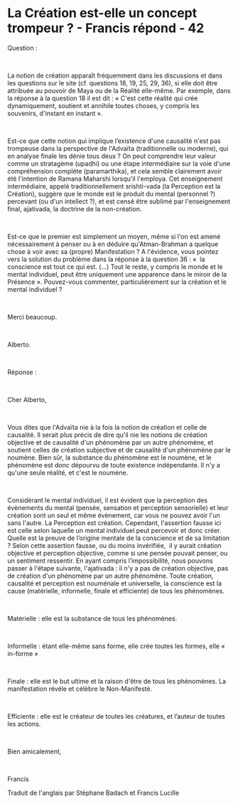 # La Création est-elle un concept trompeur ? - Francis répond - 42



Question :  

&nbsp;  

La notion de cr&eacute;ation appara&icirc;t fr&eacute;quemment dans les discussions et dans les questions sur le site (cf. questions 18, 19, 25, 29, 36), si elle doit &ecirc;tre attribu&eacute;e au pouvoir de Maya ou de la R&eacute;alit&eacute; elle-m&ecirc;me. Par exemple, dans la r&eacute;ponse &agrave; la question 18 il est dit : &laquo; C'est cette r&eacute;alit&eacute; qui cr&eacute;e dynamiquement, soutient et annihile toutes choses, y compris les souvenirs, d'instant en instant &raquo;.  

&nbsp;  

Est-ce que cette notion qui implique l&rsquo;existence d'une causalit&eacute; n'est pas trompeuse dans la perspective de l'Adva&iuml;ta (traditionnelle ou moderne), qui en analyse finale les d&eacute;nie tous deux ? On peut comprendre leur valeur comme un stratag&egrave;me (upadhi) ou une &eacute;tape interm&eacute;diaire sur la voie d'une compr&eacute;hension compl&egrave;te (paramarthika), et cela semble clairement avoir &eacute;t&eacute; l'intention de Ramana Maharshi lorsqu'il l'employa. Cet enseignement interm&eacute;diaire, appel&eacute; traditionnellement srishti-vada (la Perception est la Cr&eacute;ation), sugg&egrave;re que le monde est le produit du mental (personnel ?) percevant (ou d'un intellect ?), et est cens&eacute; &ecirc;tre sublim&eacute; par l'enseignement final, ajativada, la doctrine de la non-cr&eacute;ation.  

&nbsp;  

Est-ce que le premier est simplement un moyen, m&ecirc;me si l'on est amen&eacute; n&eacute;cessairement &agrave; penser ou &agrave; en d&eacute;duire qu'Atman-Brahman a quelque chose &agrave; voir avec sa (propre) Manifestation ? A l'&eacute;vidence, vous pointez vers la solution du probl&egrave;me dans la r&eacute;ponse &agrave; la question 36 : &laquo;&nbsp; la conscience est tout ce qui est. (...) Tout le reste, y compris le monde et le mental individuel, peut &ecirc;tre uniquement une apparence dans le miroir de la Pr&eacute;sence &raquo;. Pouvez-vous commenter, particuli&egrave;rement sur la cr&eacute;ation et le mental individuel ?  

&nbsp;  

Merci beaucoup.  

&nbsp;  

Alberto.





  

&nbsp;  

R&eacute;ponse :  

&nbsp;  

Cher Alberto,  

&nbsp;  

Vous dites que l'Adva&iuml;ta nie &agrave; la fois la notion de cr&eacute;ation et celle de causalit&eacute;. Il serait plus pr&eacute;cis de dire qu'il nie les notions de cr&eacute;ation objective et de causalit&eacute; d'un ph&eacute;nom&egrave;ne par un autre ph&eacute;nom&egrave;ne, et soutient celles de cr&eacute;ation subjective et de causalit&eacute; d'un ph&eacute;nom&egrave;ne par le noum&egrave;ne. Bien s&ucirc;r, la substance du ph&eacute;nom&egrave;ne est le noum&egrave;ne, et le ph&eacute;nom&egrave;ne est donc d&eacute;pourvu de toute existence ind&eacute;pendante. Il n'y a qu'une seule r&eacute;alit&eacute;, et c'est le noum&egrave;ne.  

&nbsp;  

Consid&eacute;rant le mental individuel, il est &eacute;vident que la perception des &eacute;v&egrave;nements du mental (pens&eacute;e, sensation et perception sensorielle) et leur cr&eacute;ation sont un seul et m&ecirc;me &eacute;v&egrave;nement, car vous ne pouvez avoir l'un sans l'autre. La Perception est cr&eacute;ation. Cependant, l'assertion fausse ici est celle selon laquelle un mental individuel peut percevoir et donc cr&eacute;er. Quelle est la preuve de l&rsquo;origine mentale de la conscience et de sa limitation ? Selon cette assertion fausse, ou du moins inv&eacute;rifi&eacute;e,&nbsp; il y aurait cr&eacute;ation objective et perception objective, comme si une pens&eacute;e pouvait penser, ou un sentiment ressentir. En ayant compris l&rsquo;impossibilit&eacute;, nous pouvons passer &agrave; l'&eacute;tape suivante, l'ajativada : il n'y a pas de cr&eacute;ation objective, pas de cr&eacute;ation d'un ph&eacute;nom&egrave;ne par un autre ph&eacute;nom&egrave;ne. Toute cr&eacute;ation, causalit&eacute; et perception est noum&eacute;nale et universelle, la conscience est la cause (mat&eacute;rielle, informelle, finale et efficiente) de tous les ph&eacute;nom&egrave;nes.  

&nbsp;  

Mat&eacute;rielle : elle est la substance de tous les ph&eacute;nom&egrave;nes.  

&nbsp;  

Informelle : &eacute;tant elle-m&ecirc;me sans forme, elle cr&eacute;e toutes les formes, elle &laquo; in-forme &raquo;  

&nbsp;  

Finale : elle est le but ultime et la raison d'&ecirc;tre de tous les ph&eacute;nom&egrave;nes. La manifestation r&eacute;v&egrave;le et c&eacute;l&egrave;bre le Non-Manifest&eacute;.  

&nbsp;  

Efficiente : elle est le cr&eacute;ateur de toutes les cr&eacute;atures, et l&rsquo;auteur de toutes les actions.  

&nbsp;  

Bien amicalement,  

&nbsp;  

Francis





  

Traduit de l'anglais par St&eacute;phane Badach et Francis Lucille  








